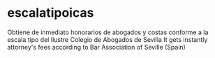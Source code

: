 # escalatipoicas
Obtiene de inmediato honorarios de abogados y costas conforme a la escala tipo del Ilustre Colegio de Abogados de Sevilla
It gets instantly attorney's fees according to Bar Association of Seville (Spain)
